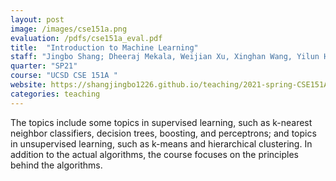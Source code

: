 ```yaml
---
layout: post
image: /images/cse151a.png
evaluation: /pdfs/cse151a_eval.pdf
title:  "Introduction to Machine Learning"
staff: "Jingbo Shang; Dheeraj Mekala, Weijian Xu, Xinghan Wang, Yilun Hao, Zhaoyi Hou, Zhenyu Bi, <strong>Zirui Wang</strong>"
quarter: "SP21"
course: "UCSD CSE 151A "
website: https://shangjingbo1226.github.io/teaching/2021-spring-CSE151A-ML
categories: teaching
---
```

The topics include some topics in supervised learning, such as k-nearest neighbor classifiers, decision trees, boosting, and perceptrons; and topics in unsupervised learning, such as k-means and hierarchical clustering. In addition to the actual algorithms, the course focuses on the principles behind the algorithms.